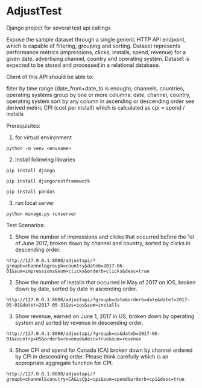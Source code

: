 # AdjustTest
 Django project for several test api callings

Expose the sample dataset through a single generic HTTP API endpoint, which is capable of filtering, grouping and sorting.
Dataset represents performance metrics (impressions, clicks, installs, spend, revenue) for a given date, advertising channel, country and operating system.
Dataset is expected to be stored and processed in a relational database.

Client of this API should be able to:

   filter by time range (date_from+date_to is enough), channels, countries, operating systems
   group by one or more columns: date, channel, country, operating system
   sort by any column in ascending or descending order
   see derived metric CPI (cost per install) which is calculated as cpi = spend / installs

Prerequisites:

1. for virtual environment
  
  ```python -m venv <envname>``` 
 
2. install following libraries

  ```pip install django```
  
  ```pip install djangorestframework```
  
  ```pip install pandas```
  
3. run local server

  ```python manage.py runserver```

Test Scenarios:

1. Show the number of impressions and clicks that occurred before the 1st of June 2017, broken down by channel and country, sorted by clicks in descending order.

 ```    
 http://127.0.0.1:8000/adjustapi/?groupb=channel&groupb=country&dateb=2017-06-01&sum=impressions&sum=clicks&orderb=clicks&desc=true
 ```


2. Show the number of installs that occurred in May of 2017 on iOS, broken down by date, sorted by date in ascending order.
```
http://127.0.0.1:8000/adjustapi/?groupb=date&orderb=date&datef=2017-05-01&datet=2017-05-31&os=ios&sum=installs
 ```


3. Show revenue, earned on June 1, 2017 in US, broken down by operating system and sorted by revenue in descending order.
```
http://127.0.0.1:8000/adjustapi/?groupb=os&dateb=2017-06-01&country=US&orderb=revenue&desc=true&sum=revenue
 ```


4. Show CPI and spend for Canada (CA) broken down by channel ordered by CPI in descending order. Please think carefully which is an appropriate aggregate function for CPI.
```
http://127.0.0.1:8000/adjustapi/?groupb=channel&conutry=CA&isCpi=cpi&sum=spend&orderb=cpi&desc=true
 ```
